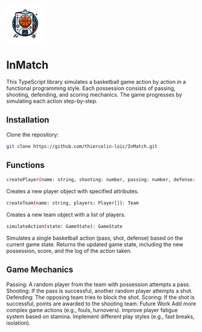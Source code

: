 <img src='./assets/logo.png' width=100/>

# InMatch

This TypeScript library simulates a basketball game action by action in a functional programming style. Each possession consists of passing, shooting, defending, and scoring mechanics. The game progresses by simulating each action step-by-step.

## Installation

Clone the repository:
```bash
git clone https://github.com/thiercelin-loic/InMatch.git
   ```

## Functions
```bash 
createPlayer(name: string, shooting: number, passing: number, defense: number, stamina: number): Player
```
Creates a new player object with specified attributes.
```bash
createTeam(name: string, players: Player[]): Team
```
Creates a new team object with a list of players.
```bash
simulateAction(state: GameState): GameState
```
Simulates a single basketball action (pass, shot, defense) based on the current game state. Returns the updated game state, including the new possession, score, and the log of the action taken.

## Game Mechanics
Passing: A random player from the team with possession attempts a pass.
Shooting: If the pass is successful, another random player attempts a shot.
Defending: The opposing team tries to block the shot.
Scoring: If the shot is successful, points are awarded to the shooting team.
Future Work
Add more complex game actions (e.g., fouls, turnovers).
Improve player fatigue system based on stamina.
Implement different play styles (e.g., fast breaks, isolation).